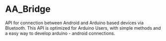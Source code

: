 AA_Bridge
=========

API for connection between Android and Arduino based devices via Bluetooth. This API is optimized for Arduino Users, with simple methods and a easy way to develop arduino - android connections.
